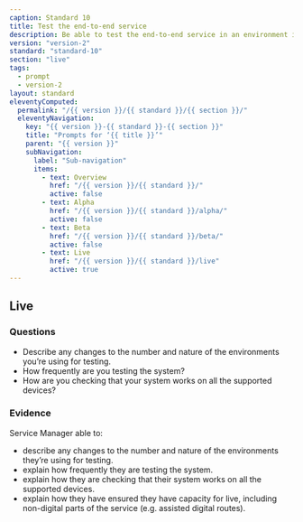 ```yaml
---
caption: Standard 10
title: Test the end-to-end service
description: Be able to test the end-to-end service in an environment identical to that of the live version, including on all common browsers and devices, and using dummy accounts and a representative sample of users.
version: "version-2"
standard: "standard-10"
section: "live"
tags:
  - prompt
  - version-2
layout: standard
eleventyComputed:
  permalink: "/{{ version }}/{{ standard }}/{{ section }}/"
  eleventyNavigation:
    key: "{{ version }}-{{ standard }}-{{ section }}"
    title: "Prompts for ‘{{ title }}’"
    parent: "{{ version }}"
    subNavigation:
      label: "Sub-navigation"
      items:
        - text: Overview
          href: "/{{ version }}/{{ standard }}/"
          active: false
        - text: Alpha
          href: "/{{ version }}/{{ standard }}/alpha/"
          active: false
        - text: Beta
          href: "/{{ version }}/{{ standard }}/beta/"
          active: false
        - text: Live
          href: "/{{ version }}/{{ standard }}/live"
          active: true
---
```


## Live

### Questions

- Describe any changes to the number and nature of the environments you’re using for testing.
- How frequently are you testing the system?
- How are you checking that your system works on all the supported devices?

### Evidence

Service Manager able to:

- describe any changes to the number and nature of the environments they’re using for testing.
- explain how frequently they are testing the system.
- explain how they are checking that their system works on all the supported devices.
- explain how they have ensured they have capacity for live, including non-digital parts of the service (e.g. assisted digital routes).
